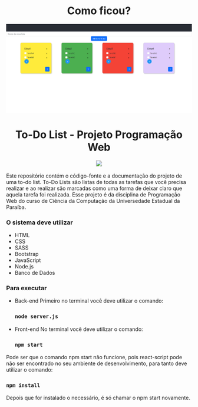 <h1 align="center"> Como ficou? </h1>

![print-to-do-list-projeto-web](https://github.com/rodloiola/ProjetoToDoList/blob/main/assets/ToDoList.png)
<div>
  <h1 align="center"> To-Do List - Projeto Programação Web </h1>
  <p align="center">
    <img loading="lazy" src="http://img.shields.io/static/v1?label=STATUS&message=FINALIZADO&color=GREEN&style=for-the-badge"/>
  </p>
</div>

Este repositório contém o código-fonte e a documentação do projeto de uma to-do list. To-Do Lists são listas de todas as tarefas que você precisa realizar e ao realizar são marcadas como uma forma de deixar claro que aquela tarefa foi realizada. Esse projeto é da disciplina de Programação Web do curso de Ciência da Computação da Universedade Estadual da Paraíba.

### O sistema deve utilizar

- HTML
- CSS
- SASS
- Bootstrap
- JavaScript
- Node.js
- Banco de Dados

### Para executar

- Back-end
Primeiro no terminal você deve utilizar o comando:
  ### `node server.js`
  
- Front-end
No terminal você deve utilizar o comando:
  ### `npm start`
Pode ser que o comando npm start não funcione, pois react-script pode não ser encontrado no seu ambiente de desenvolvimento, para tanto deve utilizar o comando:
  ### `npm install`
Depois que for instalado o necessário, é só chamar o npm start novamente.
